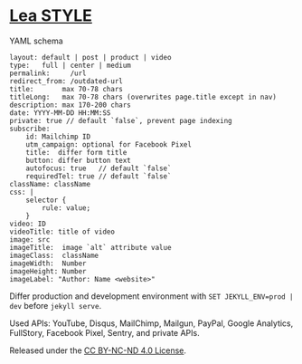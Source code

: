 # [Lea STYLE](https://lea.laukstein.com)

YAML schema

    layout: default | post | product | video
    type:   full | center | medium
    permalink:     /url
    redirect_from: /outdated-url
    title:       max 70-78 chars
    titleLong:   max 70-78 chars (overwrites page.title except in nav)
    description: max 170-200 chars
    date: YYYY-MM-DD HH:MM:SS
    private: true // default `false`, prevent page indexing
    subscribe:
        id: Mailchimp ID
        utm_campaign: optional for Facebook Pixel
        title:  differ form title
        button: differ button text
        autofocus: true   // default `false`
        requiredTel: true // default `false`
    className: className
    css: |
        selector {
            rule: value;
        }
    video: ID
    videoTitle: title of video
    image: src
    imageTitle:  image `alt` attribute value
    imageClass:  className
    imageWidth:  Number
    imageHeight: Number
    imageLabel: "Author: Name <website>"

Differ production and development environment with `SET JEKYLL_ENV=prod | dev` before `jekyll serve`.

Used APIs: YouTube, Disqus, MailChimp, Mailgun, PayPal, Google Analytics, FullStory, Facebook Pixel, Sentry, and private APIs.

Released under the [CC BY-NC-ND 4.0 License](LICENSE).
